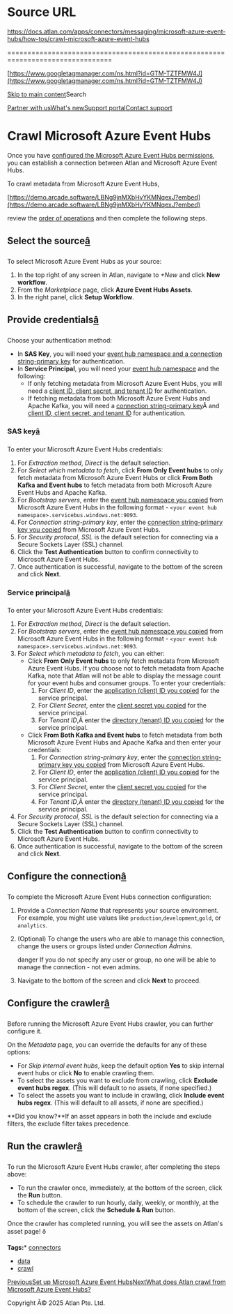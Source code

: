 # Source URL
https://docs.atlan.com/apps/connectors/messaging/microsoft-azure-event-hubs/how-tos/crawl-microsoft-azure-event-hubs

================================================================================

<!--
canonical: https://docs.atlan.com/apps/connectors/messaging/microsoft-azure-event-hubs/how-tos/crawl-microsoft-azure-event-hubs
link-alternate: https://docs.atlan.com/apps/connectors/messaging/microsoft-azure-event-hubs/how-tos/crawl-microsoft-azure-event-hubs
meta-description: Once you have [configured the Microsoft Azure Event Hubs permissions](/apps/connectors/messaging/microsoft-azure-event-hubs/how-tos/set-up-microsoft-azure-event-hubs), you can establish a connection between Atlan and Microsoft Azure Event Hubs.
meta-docsearch:docusaurus_tag: docs-default-current
meta-docsearch:language: en
meta-docsearch:version: current
meta-docusaurus_locale: en
meta-docusaurus_tag: docs-default-current
meta-docusaurus_version: current
meta-generator: Docusaurus v3.8.1
meta-og-description: Once you have [configured the Microsoft Azure Event Hubs permissions](/apps/connectors/messaging/microsoft-azure-event-hubs/how-tos/set-up-microsoft-azure-event-hubs), you can establish a connection between Atlan and Microsoft Azure Event Hubs.
meta-og-locale: en
meta-og-title: Crawl Microsoft Azure Event Hubs | Atlan Documentation
meta-og-url: https://docs.atlan.com/apps/connectors/messaging/microsoft-azure-event-hubs/how-tos/crawl-microsoft-azure-event-hubs
meta-twitter:card: summary_large_image
meta-viewport: width=device-width,initial-scale=1
title: Crawl Microsoft Azure Event Hubs | Atlan Documentation
-->

[https://www.googletagmanager.com/ns.html?id=GTM-TZTFMW4J](https://www.googletagmanager.com/ns.html?id=GTM-TZTFMW4J)

[Skip to main content](#__docusaurus_skipToContent_fallback)Search

[Partner with us](https://docs.google.com/forms/d/e/1FAIpQLScuAIhCm2GS7YFstrOjawbP8J7PUmOynQo7wI2yGCcCyEcVSw/viewform)[What's new](https://shipped.atlan.com/)[Support portal](https://atlan.zendesk.com/auth/v2/login/signin?return_to=https%3A%2F%2Fatlan.zendesk.com%2Fhc%2Fen-us&theme=hc&locale=en-us&brand_id=1900000425113&auth_origin=1900000425113%2Cfalse%2Ctrue)[Contact support](/support/submit-request)

Crawl Microsoft Azure Event Hubs
================================

Once you have [configured the Microsoft Azure Event Hubs permissions](/apps/connectors/messaging/microsoft-azure-event-hubs/how-tos/set-up-microsoft-azure-event-hubs), you can establish a connection between Atlan and Microsoft Azure Event Hubs.

To crawl metadata from Microsoft Azure Event Hubs,

[https://demo.arcade.software/LBNg9jnMXbHvYKMNqexJ?embed](https://demo.arcade.software/LBNg9jnMXbHvYKMNqexJ?embed)

review the [order of operations](/product/connections/how-tos/order-workflows) and then complete the following steps.

Select the source[â](#select-the-source "Direct link to Select the source")
-----------------------------------------------------------------------------

To select Microsoft Azure Event Hubs as your source:

1. In the top right of any screen in Atlan, navigate to *\+New* and click **New workflow**.
2. From the *Marketplace* page, click **Azure Event Hubs Assets**.
3. In the right panel, click **Setup Workflow**.

Provide credentials[â](#provide-credentials "Direct link to Provide credentials")
-----------------------------------------------------------------------------------

Choose your authentication method:

* In **SAS Key**, you will need your [event hub namespace and a connection string\-primary key](/apps/connectors/messaging/microsoft-azure-event-hubs/how-tos/set-up-microsoft-azure-event-hubs) for authentication.
* In **Service Principal**, you will need your [event hub namespace](/apps/connectors/messaging/microsoft-azure-event-hubs/how-tos/set-up-microsoft-azure-event-hubs) and the following:
    + If only fetching metadata from Microsoft Azure Event Hubs, you will need a [client ID, client secret, and tenant ID](/apps/connectors/messaging/microsoft-azure-event-hubs/how-tos/set-up-microsoft-azure-event-hubs) for authentication.
    + If fetching metadata from both Microsoft Azure Event Hubs and Apache Kafka, you will need a [connection string\-primary key](/apps/connectors/messaging/microsoft-azure-event-hubs/how-tos/set-up-microsoft-azure-event-hubs)Â and [client ID, client secret, and tenant ID](/apps/connectors/messaging/microsoft-azure-event-hubs/how-tos/set-up-microsoft-azure-event-hubs) for authentication.

### SAS key[â](#sas-key "Direct link to SAS key")

To enter your Microsoft Azure Event Hubs credentials:

1. For *Extraction method*, *Direct* is the default selection.
2. For *Select which metadata to fetch*, click **From Only Event hubs** to only fetch metadata from Microsoft Azure Event Hubs or click **From Both Kafka and Event hubs** to fetch metadata from both Microsoft Azure Event Hubs and Apache Kafka.
3. For *Bootstrap servers*, enter the [event hub namespace you copied](/apps/connectors/messaging/microsoft-azure-event-hubs/how-tos/set-up-microsoft-azure-event-hubs) from Microsoft Azure Event Hubs in the following format \- `<your event hub namespace>.servicebus.windows.net:9093`.
4. For *Connection string\-primary key*, enter the [connection string\-primary key you copied](/apps/connectors/messaging/microsoft-azure-event-hubs/how-tos/set-up-microsoft-azure-event-hubs) from Microsoft Azure Event Hubs.
5. For *Security protocol*, *SSL* is the default selection for connecting via a Secure Sockets Layer (SSL) channel.
6. Click the **Test Authentication** button to confirm connectivity to Microsoft Azure Event Hubs.
7. Once authentication is successful, navigate to the bottom of the screen and click **Next**.

### Service principal[â](#service-principal "Direct link to Service principal")

To enter your Microsoft Azure Event Hubs credentials:

1. For *Extraction method*, *Direct* is the default selection.
2. For *Bootstrap servers*, enter the [event hub namespace you copied](/apps/connectors/messaging/microsoft-azure-event-hubs/how-tos/set-up-microsoft-azure-event-hubs) from Microsoft Azure Event Hubs in the following format \- `<your event hub namespace>.servicebus.windows.net:9093`.
3. For *Select which metadata to fetch*, you can either:
    * Click **From Only Event hubs** to only fetch metadata from Microsoft Azure Event Hubs. If you choose not to fetch metadata from Apache Kafka, note that Atlan will not be able to display the message count for your event hubs and consumer groups. To enter your credentials:
        1. For *Client ID*, enter the [application (client) ID you copied](/apps/connectors/messaging/microsoft-azure-event-hubs/how-tos/set-up-microsoft-azure-event-hubs) for the service principal.
        2. For *Client Secret*, enter the [client secret you copied](/apps/connectors/messaging/microsoft-azure-event-hubs/how-tos/set-up-microsoft-azure-event-hubs) for the service principal.
        3. For *Tenant ID*,Â enter the [directory (tenant) ID you copied](/apps/connectors/messaging/microsoft-azure-event-hubs/how-tos/set-up-microsoft-azure-event-hubs) for the service principal.
    * Click **From Both Kafka and Event hubs** to fetch metadata from both Microsoft Azure Event Hubs and Apache Kafka and then enter your credentials:
        1. For *Connection string\-primary key*, enter the [connection string\-primary key you copied](/apps/connectors/messaging/microsoft-azure-event-hubs/how-tos/set-up-microsoft-azure-event-hubs) from Microsoft Azure Event Hubs.
        2. For *Client ID*, enter the [application (client) ID you copied](/apps/connectors/messaging/microsoft-azure-event-hubs/how-tos/set-up-microsoft-azure-event-hubs) for the service principal.
        3. For *Client Secret*, enter the [client secret you copied](/apps/connectors/messaging/microsoft-azure-event-hubs/how-tos/set-up-microsoft-azure-event-hubs) for the service principal.
        4. For *Tenant ID*,Â enter the [directory (tenant) ID you copied](/apps/connectors/messaging/microsoft-azure-event-hubs/how-tos/set-up-microsoft-azure-event-hubs) for the service principal.
4. For *Security protocol*, *SSL* is the default selection for connecting via a Secure Sockets Layer (SSL) channel.
5. Click the **Test Authentication** button to confirm connectivity to Microsoft Azure Event Hubs.
6. Once authentication is successful, navigate to the bottom of the screen and click **Next**.

Configure the connection[â](#configure-the-connection "Direct link to Configure the connection")
--------------------------------------------------------------------------------------------------

To complete the Microsoft Azure Event Hubs connection configuration:

1. Provide a *Connection Name* that represents your source environment. For example, you might use values like `production`,`development`,`gold`, or `analytics`.
2. (Optional) To change the users who are able to manage this connection, change the users or groups listed under *Connection Admins*.

    danger If you do not specify any user or group, no one will be able to manage the connection \- not even admins.
3. Navigate to the bottom of the screen and click **Next** to proceed.

Configure the crawler[â](#configure-the-crawler "Direct link to Configure the crawler")
-----------------------------------------------------------------------------------------

Before running the Microsoft Azure Event Hubs crawler, you can further configure it.

On the *Metadata* page, you can override the defaults for any of these options:

* For *Skip internal event hubs*, keep the default option **Yes** to skip internal event hubs or click **No** to enable crawling them.
* To select the assets you want to exclude from crawling, click **Exclude event hubs regex**. (This will default to no assets, if none specified.)
* To select the assets you want to include in crawling, click **Include event hubs regex**. (This will default to all assets, if none are specified.)

**Did you know?**If an asset appears in both the include and exclude filters, the exclude filter takes precedence.

Run the crawler[â](#run-the-crawler "Direct link to Run the crawler")
-----------------------------------------------------------------------

To run the Microsoft Azure Event Hubs crawler, after completing the steps above:

* To run the crawler once, immediately, at the bottom of the screen, click the **Run** button.
* To schedule the crawler to run hourly, daily, weekly, or monthly, at the bottom of the screen, click the **Schedule \& Run** button.

Once the crawler has completed running, you will see the assets on Atlan's asset page! ð

**Tags:*** [connectors](/tags/connectors)
* [data](/tags/data)
* [crawl](/tags/crawl)

[PreviousSet up Microsoft Azure Event Hubs](/apps/connectors/messaging/microsoft-azure-event-hubs/how-tos/set-up-microsoft-azure-event-hubs)[NextWhat does Atlan crawl from Microsoft Azure Event Hubs?](/apps/connectors/messaging/microsoft-azure-event-hubs/references/what-does-atlan-crawl-from-microsoft-azure-event-hubs)

Copyright Â© 2025 Atlan Pte. Ltd.

